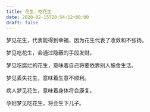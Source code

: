 ```yaml
---
title: 花生、吃花生
date: 2020-02-15T20:54:12+08:00
draft: false
---
```


梦见花生，代表能得到幸福，因为花生代表了收敛和不张扬。<br>


梦见吃花生，会通过隐蔽的手段发财。<br>


梦见吃腐烂的花生，意味着自己将要依靠别人施舍生活。<br>


梦见丢失花生，意味着生意不顺利。<br>


病人梦见花生，意味着身体将会康复。<br>


孕妇梦见吃花生，将会生下儿子。<br>
